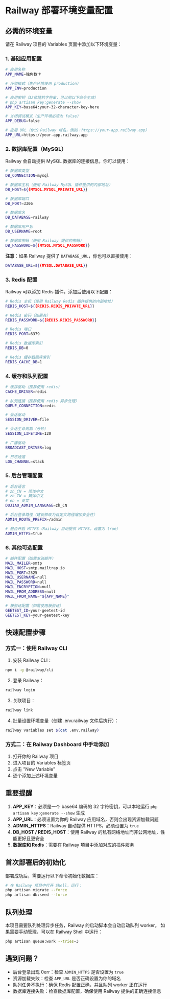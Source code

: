 # Railway 部署环境变量配置

## 必需的环境变量

请在 Railway 项目的 Variables 页面中添加以下环境变量：

### 1. 基础应用配置

```bash
# 应用名称
APP_NAME=独角数卡

# 环境模式（生产环境使用 production）
APP_ENV=production

# 应用密钥（32位随机字符串，可以用以下命令生成）
# php artisan key:generate --show
APP_KEY=base64:your-32-character-key-here

# 关闭调试模式（生产环境必须为 false）
APP_DEBUG=false

# 应用 URL（你的 Railway 域名，例如：https://your-app.railway.app）
APP_URL=https://your-app.railway.app
```

### 2. 数据库配置（MySQL）

Railway 会自动提供 MySQL 数据库的连接信息，你可以使用：

```bash
# 数据库类型
DB_CONNECTION=mysql

# 数据库主机（使用 Railway MySQL 插件提供的内部地址）
DB_HOST=${{MYSQL.MYSQL_PRIVATE_URL}}

# 数据库端口
DB_PORT=3306

# 数据库名
DB_DATABASE=railway

# 数据库用户名
DB_USERNAME=root

# 数据库密码（使用 Railway 提供的密码）
DB_PASSWORD=${{MYSQL.MYSQL_PASSWORD}}
```

**注意**：如果 Railway 提供了 `DATABASE_URL`，你也可以直接使用：
```bash
DATABASE_URL=${{MYSQL.DATABASE_URL}}
```

### 3. Redis 配置

Railway 可以添加 Redis 插件，添加后使用以下配置：

```bash
# Redis 主机（使用 Railway Redis 插件提供的内部地址）
REDIS_HOST=${{REDIS.REDIS_PRIVATE_URL}}

# Redis 密码（如果有）
REDIS_PASSWORD=${{REDIS.REDIS_PASSWORD}}

# Redis 端口
REDIS_PORT=6379

# Redis 数据库索引
REDIS_DB=0

# Redis 缓存数据库索引
REDIS_CACHE_DB=1
```

### 4. 缓存和队列配置

```bash
# 缓存驱动（推荐使用 redis）
CACHE_DRIVER=redis

# 队列连接（推荐使用 redis 异步处理）
QUEUE_CONNECTION=redis

# 会话驱动
SESSION_DRIVER=file

# 会话生命周期（分钟）
SESSION_LIFETIME=120

# 广播驱动
BROADCAST_DRIVER=log

# 日志通道
LOG_CHANNEL=stack
```

### 5. 后台管理配置

```bash
# 后台语言
# zh_CN = 简体中文
# zh_TW = 繁体中文
# en = 英文
DUJIAO_ADMIN_LANGUAGE=zh_CN

# 后台登录路径（建议修改为自定义路径增加安全性）
ADMIN_ROUTE_PREFIX=/admin

# 是否开启 HTTPS（Railway 自动提供 HTTPS，设置为 true）
ADMIN_HTTPS=true
```

### 6. 其他可选配置

```bash
# 邮件配置（如需发送邮件）
MAIL_MAILER=smtp
MAIL_HOST=smtp.mailtrap.io
MAIL_PORT=2525
MAIL_USERNAME=null
MAIL_PASSWORD=null
MAIL_ENCRYPTION=null
MAIL_FROM_ADDRESS=null
MAIL_FROM_NAME="${APP_NAME}"

# 极验证配置（如需使用极验证）
GEETEST_ID=your-geetest-id
GEETEST_KEY=your-geetest-key
```

## 快速配置步骤

### 方式一：使用 Railway CLI

1. 安装 Railway CLI：
```bash
npm i -g @railway/cli
```

2. 登录 Railway：
```bash
railway login
```

3. 关联项目：
```bash
railway link
```

4. 批量设置环境变量（创建 .env.railway 文件后执行）：
```bash
railway variables set $(cat .env.railway)
```

### 方式二：在 Railway Dashboard 中手动添加

1. 打开你的 Railway 项目
2. 进入项目的 Variables 标签页
3. 点击 "New Variable"
4. 逐个添加上述环境变量

## 重要提醒

1. **APP_KEY**：必须是一个 base64 编码的 32 字符密钥，可以本地运行 `php artisan key:generate --show` 生成
2. **APP_URL**：必须设置为你的 Railway 应用域名，否则会出现资源加载问题
3. **ADMIN_HTTPS**：Railway 自动提供 HTTPS，必须设置为 `true`
4. **DB_HOST / REDIS_HOST**：使用 Railway 的私有网络地址而非公网地址，性能更好且更安全
5. **数据库和 Redis**：需要在 Railway 项目中添加对应的插件服务

## 首次部署后的初始化

部署成功后，需要运行以下命令初始化数据库：

```bash
# 在 Railway 项目中打开 Shell，运行：
php artisan migrate --force
php artisan db:seed --force
```

## 队列处理

本项目需要队列处理异步任务，Railway 的启动脚本会自动启动队列 worker。
如果需要手动管理，可以在 Railway Shell 中运行：

```bash
php artisan queue:work --tries=3
```

## 遇到问题？

- 后台登录出现 0err：检查 `ADMIN_HTTPS` 是否设置为 `true`
- 资源加载失败：检查 `APP_URL` 是否正确设置为你的域名
- 队列任务不执行：确保 Redis 配置正确，并且队列 worker 正在运行
- 数据库连接失败：检查数据库配置，确保使用 Railway 提供的正确连接信息
